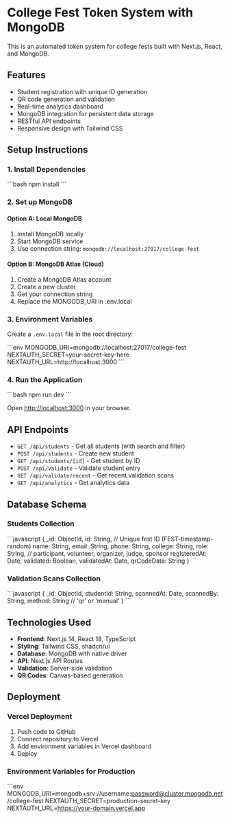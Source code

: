 # College Fest Token System with MongoDB

This is an automated token system for college fests built with Next.js, React, and MongoDB.

## Features

- Student registration with unique ID generation
- QR code generation and validation
- Real-time analytics dashboard
- MongoDB integration for persistent data storage
- RESTful API endpoints
- Responsive design with Tailwind CSS

## Setup Instructions

### 1. Install Dependencies

\`\`\`bash
npm install
\`\`\`

### 2. Set up MongoDB

#### Option A: Local MongoDB
1. Install MongoDB locally
2. Start MongoDB service
3. Use connection string: `mongodb://localhost:27017/college-fest`

#### Option B: MongoDB Atlas (Cloud)
1. Create a MongoDB Atlas account
2. Create a new cluster
3. Get your connection string
4. Replace the MONGODB_URI in .env.local

### 3. Environment Variables

Create a `.env.local` file in the root directory:

\`\`\`env
MONGODB_URI=mongodb://localhost:27017/college-fest
NEXTAUTH_SECRET=your-secret-key-here
NEXTAUTH_URL=http://localhost:3000
\`\`\`

### 4. Run the Application

\`\`\`bash
npm run dev
\`\`\`

Open [http://localhost:3000](http://localhost:3000) in your browser.

## API Endpoints

- `GET /api/students` - Get all students (with search and filter)
- `POST /api/students` - Create new student
- `GET /api/students/[id]` - Get student by ID
- `POST /api/validate` - Validate student entry
- `GET /api/validate/recent` - Get recent validation scans
- `GET /api/analytics` - Get analytics data

## Database Schema

### Students Collection
\`\`\`javascript
{
  _id: ObjectId,
  id: String, // Unique fest ID (FEST-timestamp-random)
  name: String,
  email: String,
  phone: String,
  college: String,
  role: String, // participant, volunteer, organizer, judge, sponsor
  registeredAt: Date,
  validated: Boolean,
  validatedAt: Date,
  qrCodeData: String
}
\`\`\`

### Validation Scans Collection
\`\`\`javascript
{
  _id: ObjectId,
  studentId: String,
  scannedAt: Date,
  scannedBy: String,
  method: String // 'qr' or 'manual'
}
\`\`\`

## Technologies Used

- **Frontend**: Next.js 14, React 18, TypeScript
- **Styling**: Tailwind CSS, shadcn/ui
- **Database**: MongoDB with native driver
- **API**: Next.js API Routes
- **Validation**: Server-side validation
- **QR Codes**: Canvas-based generation

## Deployment

### Vercel Deployment
1. Push code to GitHub
2. Connect repository to Vercel
3. Add environment variables in Vercel dashboard
4. Deploy

### Environment Variables for Production
\`\`\`env
MONGODB_URI=mongodb+srv://username:password@cluster.mongodb.net/college-fest
NEXTAUTH_SECRET=production-secret-key
NEXTAUTH_URL=https://your-domain.vercel.app

